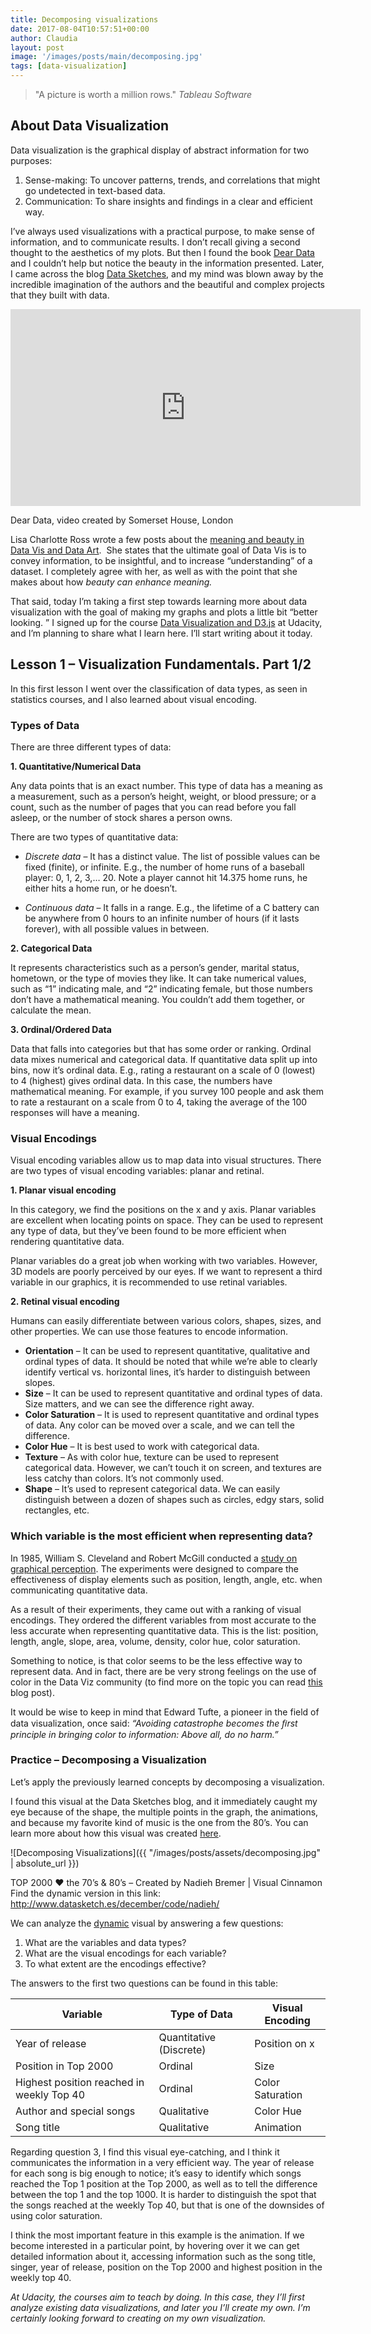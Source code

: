 ```yaml
---
title: Decomposing visualizations
date: 2017-08-04T10:57:51+00:00
author: Claudia
layout: post
image: '/images/posts/main/decomposing.jpg'
tags: [data-visualization]
---
```


> "A picture is worth a million rows."
> *Tableau Software*

## About Data Visualization

Data visualization is the graphical display of abstract information for two purposes:

1. Sense-making: To uncover patterns, trends, and correlations that might go undetected in text-based data.
2. Communication: To share insights and findings in a clear and efficient way.


I&#8217;ve always used visualizations with a practical purpose, to make sense of information, and to communicate results.  I don&#8217;t recall giving a second thought to the aesthetics of my plots.  But then I found the book <a href="https://www.amazon.com/Dear-Data-Giorgia-Lupi/dp/1616895322" target="_blank" rel="noopener">Dear Data</a> and I couldn&#8217;t help but notice the beauty in the information presented. Later, I came across the blog <a href="http://www.datasketch.es/" target="_blank" rel="noopener">Data Sketches</a>, and my mind was blown away by the incredible imagination of the authors and the beautiful and complex projects that they built with data.


<iframe width="560" height="315" src="https://www.youtube.com/embed/iqaVe1MCTlA?rel=0" frameborder="0" allow="autoplay; encrypted-media" allowfullscreen></iframe>
<p class="caption">
  Dear Data, video created by Somerset House, London
</p>

Lisa Charlotte Ross wrote a few posts about the <a href="https://lisacharlotterost.github.io/2015/12/19/Meaning-and-Beauty-in-Data-Vis/" target="_blank" rel="noopener">meaning and beauty in Data Vis and Data Art</a>.  She states that the ultimate goal of Data Vis is to convey information, to be insightful, and to increase &#8220;understanding&#8221; of a dataset.  I completely agree with her, as well as with the point that she makes about how *beauty can enhance meaning.*

That said, today I&#8217;m taking a first step towards learning more about data visualization with the goal of making my graphs and plots a little bit &#8220;better looking.  &#8221; I signed up for the course <a href="https://www.udacity.com/course/data-visualization-and-d3js--ud507" target="_blank" rel="noopener">Data Visualization and D3.js</a> at Udacity, and I&#8217;m planning to share what I learn here.  I&#8217;ll start writing about it today.

## Lesson 1 &#8211; Visualization Fundamentals. Part 1/2

In this first lesson I went over the classification of data types, as seen in statistics courses, and I also learned about visual encoding.

### Types of Data

There are three different types of data:

**1. Quantitative/Numerical Data**

Any data points that is an exact number.  This type of data has a meaning as a measurement, such as a person&#8217;s height, weight, or blood pressure; or a count, such as the number of pages that you can read before you fall asleep, or the number of stock shares a person owns.

There are two types of quantitative data:

* *Discrete data* &#8211; It has a distinct value.  The list of possible values can be fixed (finite), or infinite.  E.g., the number of home runs of a baseball player: 0, 1, 2, 3,&#8230; 20.  Note a player cannot hit 14.375 home runs, he either hits a home run, or he doesn&#8217;t.
  
* *Continuous data* &#8211; It falls in a range.  E.g., the lifetime of a C battery can be anywhere from 0 hours to an infinite number of hours (if it lasts forever), with all possible values in between.

**2. Categorical Data**

It represents characteristics such as a person&#8217;s gender, marital status, hometown, or the type of movies they like.  It can take numerical values, such as &#8220;1&#8221; indicating male, and &#8220;2&#8221; indicating female, but those numbers don’t have a mathematical meaning.  You couldn&#8217;t add them together, or calculate the mean.

**3. Ordinal/Ordered Data**

Data that falls into categories but that has some order or ranking.  Ordinal data mixes numerical and categorical data.  If quantitative data split up into bins, now it’s ordinal data.  E.g., rating a restaurant on a scale of 0 (lowest) to 4 (highest) gives ordinal data.  In this case, the numbers have mathematical meaning.  For example, if you survey 100 people and ask them to rate a restaurant on a scale from 0 to 4, taking the average of the 100 responses will have a meaning.

### Visual Encodings

Visual encoding variables allow us to map data into visual structures.  There are two types of visual encoding variables: planar and retinal.

**1. Planar visual encoding**

In this category, we find the positions on the x and y axis.  Planar variables are excellent when locating points on space.  They can be used to represent any type of data, but they&#8217;ve been found to be more efficient when rendering quantitative data.

Planar variables do a great job when working with two variables.  However, 3D models are poorly perceived by our eyes.  If we want to represent a third variable in our graphics, it is recommended to use retinal variables.

**2. Retinal visual encoding**

Humans can easily differentiate between various colors, shapes, sizes, and other properties.  We can use those features to encode information.

  * **Orientation** &#8211; It can be used to represent quantitative, qualitative and ordinal types of data.  It should be noted that while we&#8217;re able to clearly identify vertical vs. horizontal lines, it&#8217;s harder to distinguish between slopes.
  * **Size** &#8211; It can be used to represent quantitative and ordinal types of data.  Size matters, and we can see the difference right away.
  * **Color Saturation** &#8211; It is used to represent quantitative and ordinal types of data.  Any color can be moved over a scale, and we can tell the difference.
  * **Color Hue** &#8211; It is best used to work with categorical data.
  * **Texture** &#8211; As with color hue, texture can be used to represent categorical data.  However, we can&#8217;t touch it on screen, and textures are less catchy than colors.  It&#8217;s not commonly used.
  * **Shape** &#8211; It&#8217;s used to represent categorical data. We can easily distinguish between a dozen of shapes such as circles, edgy stars, solid rectangles, etc.

### Which variable is the most efficient when representing data?

In 1985, William S. Cleveland and Robert McGill conducted a <a href="https://web.cs.dal.ca/~sbrooks/csci4166-6406/seminars/readings/Cleveland_GraphicalPerception_Science85.pdf" target="_blank" rel="noopener">study on graphical perception</a>.  The experiments were designed to compare the effectiveness of display elements such as position, length, angle, etc. when communicating quantitative data.

As a result of their experiments, they came out with a ranking of visual encodings.  They ordered the different variables from most accurate to the less accurate when representing quantitative data.  This is the list: position, length, angle, slope, area, volume, density, color hue, color saturation.

Something to notice, is that color seems to be the less effective way to represent data.  And in fact, there are be very strong feelings on the use of color in the Data Viz community (to find more on the topic you can read [this](https://lisacharlotterost.github.io/2016/04/22/Colors-for-DataVis/) blog post).

It would be wise to keep in mind that Edward Tufte, a pioneer in the field of data visualization, once said: _“Avoiding catastrophe becomes the ﬁrst principle in bringing color to information: Above all, do no harm.”_

### Practice &#8211; Decomposing a Visualization

Let&#8217;s apply the previously learned concepts by decomposing a visualization.

I found this visual at the Data Sketches blog, and it immediately caught my eye because of the shape, the multiple points in the graph, the animations, and because my favorite kind of music is the one from the 80&#8217;s.  You can learn more about how this visual was created <a href="http://www.datasketch.es/december/" target="_blank" rel="noopener">here</a>.

![Decomposing Visualizations]({{ "/images/posts/assets/decomposing.jpg" | absolute_url }})
<p class="caption">
TOP 2000 ❤ the 70&#8217;s & 80&#8217;s &#8211; Created by Nadieh Bremer | Visual Cinnamon<br />Find the dynamic version in this link: <a href="http://www.datasketch.es/december/code/nadieh/">http://www.datasketch.es/december/code/nadieh/</a>
</p>

We can analyze the <a href="http://www.datasketch.es/december/code/nadieh/" target="_blank" rel="noopener">dynamic</a> visual by answering a few questions:

  1. What are the variables and data types?
  2. What are the visual encodings for each variable?
  3. To what extent are the encodings effective?

The answers to the first two questions can be found in this table:

| Variable                                  | Type of Data            | Visual Encoding  |
|-------------------------------------------|-------------------------|------------------|
| Year of release                           | Quantitative (Discrete) | Position on x    |
| Position in Top 2000                      | Ordinal                 | Size             |
| Highest position reached in weekly Top 40 | Ordinal                 | Color Saturation |
| Author and special songs                  | Qualitative             | Color Hue        |
| Song title                                | Qualitative             | Animation        |

Regarding question 3, I find this visual eye-catching, and I think it communicates the information in a very efficient way.  The year of release for each song is big enough to notice; it&#8217;s easy to identify which songs reached the Top 1 position at the Top 2000, as well as to tell the difference between the top 1 and the top 1000.  It is harder to distinguish the spot that the songs reached at the weekly Top 40, but that is one of the downsides of using color saturation.

I think the most important feature in this example is the animation.  If we become interested in a particular point, by hovering over it we can get detailed information about it, accessing information such as the song title, singer, year of release, position on the Top 2000 and highest position in the weekly top 40.

*At Udacity, the courses aim to teach by doing.  In this case, they I&#8217;ll first analyze existing data visualizations, and later you I&#8217;ll create my own.  I’m certainly looking forward to creating on my own visualization.*
